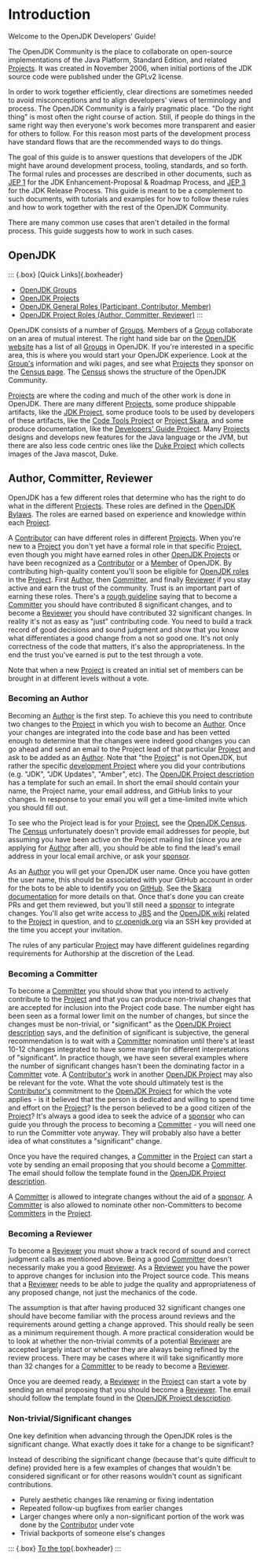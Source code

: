# Introduction

Welcome to the OpenJDK Developers' Guide!

The OpenJDK Community is the place to collaborate on open-source implementations of the Java Platform, Standard Edition, and related [Projects](https://openjdk.org/bylaws#project). It was created in November 2006, when initial portions of the JDK source code were published under the GPLv2 license.

In order to work together efficiently, clear directions are sometimes needed to avoid misconceptions and to align developers' views of terminology and process. The OpenJDK Community is a fairly pragmatic place. "Do the right thing" is most often the right course of action. Still, if people do things in the same right way then everyone's work becomes more transparent and easier for others to follow. For this reason most parts of the development process have standard flows that are the recommended ways to do things.

The goal of this guide is to answer questions that developers of the JDK might have around development process, tooling, standards, and so forth. The formal rules and processes are described in other documents, such as [JEP 1](https://openjdk.org/jeps/1) for the JDK Enhancement-Proposal & Roadmap Process, and [JEP 3](https://openjdk.org/jeps/3) for the JDK Release Process. This guide is meant to be a complement to such documents, with tutorials and examples for how to follow these rules and how to work together with the rest of the OpenJDK Community.

There are many common use cases that aren't detailed in the formal process. This guide suggests how to work in such cases.

## OpenJDK

::: {.box}
[Quick Links]{.boxheader}

* [OpenJDK Groups](https://openjdk.org/bylaws#group)
* [OpenJDK Projects](https://openjdk.org/bylaws#project)
* [OpenJDK General Roles (Participant, Contributor, Member)](https://openjdk.org/bylaws#general-roles)
* [OpenJDK Project Roles (Author, Committer, Reviewer)](https://openjdk.org/bylaws#project-roles)
:::

OpenJDK consists of a number of [Groups](https://openjdk.org/bylaws#group). Members of a [Group](https://openjdk.org/bylaws#group) collaborate on an area of mutual interest. The right hand side bar on the [OpenJDK website](https://openjdk.org/) has a list of all [Groups](https://openjdk.org/bylaws#group) in OpenJDK. If you're interested in a specific area, this is where you would start your OpenJDK experience. Look at the [Group's](https://openjdk.org/bylaws#group) information and wiki pages, and see what [Projects](https://openjdk.org/bylaws#project) they sponsor on the [Census page](https://openjdk.org/census). The [Census](https://openjdk.org/census) shows the structure of the OpenJDK Community.

[Projects](https://openjdk.org/bylaws#project) are where the coding and much of the other work is done in OpenJDK. There are many different [Projects](https://openjdk.org/bylaws#project), some produce shippable artifacts, like the [JDK Project](https://openjdk.org/projects/jdk/), some produce tools to be used by developers of these artifacts, like the [Code Tools Project](https://openjdk.org/projects/code-tools/) or [Project Skara](https://openjdk.org/projects/skara/), and some produce documentation, like the [Developers' Guide Project](https://openjdk.org/projects/guide/). Many [Projects](https://openjdk.org/bylaws#project) designs and develops new features for the Java language or the JVM, but there are also less code centric ones like the [Duke Project](https://openjdk.org/projects/duke/) which collects images of the Java mascot, Duke.

## Author, Committer, Reviewer

OpenJDK has a few different roles that determine who has the right to do what in the different [Projects](https://openjdk.org/bylaws#project). These roles are defined in the [OpenJDK Bylaws](https://openjdk.org/bylaws#project-roles). The roles are earned based on experience and knowledge within each [Project](https://openjdk.org/bylaws#project).

A [Contributor](https://openjdk.org/bylaws#contributor) can have different roles in different [Projects](https://openjdk.org/bylaws#project). When you're new to a [Project](https://openjdk.org/bylaws#project) you don't yet have a formal role in that specific [Project](https://openjdk.org/bylaws#project), even though you might have earned roles in other [OpenJDK Projects](https://openjdk.org/bylaws#project) or have been recognized as a [Contributor](https://openjdk.org/bylaws#contributor) or a [Member](https://openjdk.org/bylaws#openjdk-member) of OpenJDK. By contributing high-quality content you'll soon be eligible for [OpenJDK roles](https://openjdk.org/bylaws#project-roles) in the [Project](https://openjdk.org/bylaws#project). First [Author](https://openjdk.org/bylaws#author), then [Committer](https://openjdk.org/bylaws#committer), and finally [Reviewer](https://openjdk.org/bylaws#reviewer) if you stay active and earn the trust of the community. Trust is an important part of earning these roles. There's a [rough guideline](https://openjdk.org/projects/) saying that to become a [Committer](https://openjdk.org/bylaws#committer) you should have contributed 8 significant changes, and to become a [Reviewer](https://openjdk.org/bylaws#reviewer) you should have contributed 32 significant changes. In reality it's not as easy as "just" contributing code. You need to build a track record of good decisions and sound judgment and show that you know what differentiates a good change from a not so good one. It's not only correctness of the code that matters, it's also the appropriateness. In the end the trust you've earned is put to the test through a vote.

Note that when a new [Project](https://openjdk.org/bylaws#project) is created an initial set of members can be brought in at different levels without a vote.

### Becoming an Author

Becoming an [Author](https://openjdk.org/bylaws#author) is the first step. To achieve this you need to contribute two changes to the [Project](https://openjdk.org/bylaws#project) in which you wish to become an [Author](https://openjdk.org/bylaws#author). Once your changes are integrated into the code base and has been vetted enough to determine that the changes were indeed good changes you can go ahead and send an email to the Project lead of that particular [Project](https://openjdk.org/bylaws#project) and ask to be added as an [Author](https://openjdk.org/bylaws#author). Note that "the [Project](https://openjdk.org/bylaws#project)" is not OpenJDK, but rather the specific [development Project](https://openjdk.org/bylaws#project) where you did your contributions (e.g. "JDK", "JDK Updates", "Amber", etc). The [OpenJDK Project description](https://openjdk.org/projects/#project-author) has a template for such an email. In short the email should contain your name, the Project name, your email address, and GitHub links to your changes. In response to your email you will get a time-limited invite which you should fill out.

To see who the Project lead is for your [Project](https://openjdk.org/bylaws#project), see the [OpenJDK Census](https://openjdk.org/census). The [Census](https://openjdk.org/census) unfortunately doesn't provide email addresses for people, but assuming you have been active on the Project mailing list (since you are applying for [Author](https://openjdk.org/bylaws#author) after all), you should be able to find the lead's email address in your local email archive, or ask your [sponsor](#reviewing-and-sponsoring-a-change).

As an [Author](https://openjdk.org/bylaws#author) you will get your OpenJDK user name. Once you have gotten the user name, this should be associated with your GitHub account in order for the bots to be able to identify you on [GitHub](http://www.github.com). See the [Skara documentation](https://wiki.openjdk.org/display/SKARA#Skara-AssociatingyourGitHubaccountandyourOpenJDKusername) for more details on that. Once that's done you can create PRs and get them reviewed, but you'll still need a [sponsor](#reviewing-and-sponsoring-a-change) to integrate changes. You'll also get write access to [JBS](#jbs---jdk-bug-system) and the [OpenJDK wiki](https://wiki.openjdk.org) related to the [Project](https://openjdk.org/bylaws#project) in question, and to [cr.openjdk.org](https://cr.openjdk.org) via an SSH key provided at the time you accept your invitation.

The rules of any particular [Project](https://openjdk.org/bylaws#project) may have different guidelines regarding requirements for Authorship at the discretion of the Lead.

### Becoming a Committer

To become a [Committer](https://openjdk.org/bylaws#committer) you should show that you intend to actively contribute to the [Project](https://openjdk.org/bylaws#project) and that you can produce non-trivial changes that are accepted for inclusion into the Project code base. The number eight has been seen as a formal lower limit on the number of changes, but since the changes must be non-trivial, or "significant" as the [OpenJDK Project description](https://openjdk.org/projects/) says, and the definition of significant is subjective, the general recommendation is to wait with a [Committer](https://openjdk.org/bylaws#committer) nomination until there's at least 10-12 changes integrated to have some margin for different interpretations of "significant". In practice though, we have seen several examples where the number of significant changes hasn't been the dominating factor in a [Committer](https://openjdk.org/bylaws#committer) vote. A [Contributor's](https://openjdk.org/bylaws#contributor) work in another [OpenJDK Project](https://openjdk.org/bylaws#project) may also be relevant for the vote. What the vote should ultimately test is the [Contributor's](https://openjdk.org/bylaws#contributor) commitment to the [OpenJDK Project](https://openjdk.org/bylaws#project) for which the vote applies - is it believed that the person is dedicated and willing to spend time and effort on the [Project](https://openjdk.org/bylaws#project)? Is the person believed to be a good citizen of the [Project](https://openjdk.org/bylaws#project)? It's always a good idea to seek the advice of a [sponsor](#reviewing-and-sponsoring-a-change) who can guide you through the process to becoming a [Committer](https://openjdk.org/bylaws#committer) - you will need one to run the Committer vote anyway. They will probably also have a better idea of what constitutes a "significant" change.

Once you have the required changes, a [Committer](https://openjdk.org/bylaws#committer) in the [Project](https://openjdk.org/bylaws#project) can start a vote by sending an email proposing that you should become a [Committer](https://openjdk.org/bylaws#committer). The email should follow the template found in the [OpenJDK Project description](https://openjdk.org/projects/#project-committer).

A [Committer](https://openjdk.org/bylaws#committer) is allowed to integrate changes without the aid of a [sponsor](#reviewing-and-sponsoring-a-change). A [Committer](https://openjdk.org/bylaws#committer) is also allowed to nominate other non-Committers to become [Committers](https://openjdk.org/bylaws#committer) in the [Project](https://openjdk.org/bylaws#project).

### Becoming a Reviewer

To become a [Reviewer](https://openjdk.org/bylaws#reviewer) you must show a track record of sound and correct judgment calls as mentioned above. Being a good [Committer](https://openjdk.org/bylaws#committer) doesn't necessarily make you a good [Reviewer](https://openjdk.org/bylaws#reviewer). As a [Reviewer](https://openjdk.org/bylaws#reviewer) you have the power to approve changes for inclusion into the Project source code. This means that a [Reviewer](https://openjdk.org/bylaws#reviewer) needs to be able to judge the quality and appropriateness of any proposed change, not just the mechanics of the code.

The assumption is that after having produced 32 significant changes one should have become familiar with the process around reviews and the requirements around getting a change approved. This should really be seen as a minimum requirement though. A more practical consideration would be to look at whether the non-trivial commits of a potential [Reviewer](https://openjdk.org/bylaws#reviewer) are accepted largely intact or whether they are always being refined by the review process. There may be cases where it will take significantly more than 32 changes for a [Committer](https://openjdk.org/bylaws#committer) to be ready to become a [Reviewer](https://openjdk.org/bylaws#reviewer).

Once you are deemed ready, a [Reviewer](https://openjdk.org/bylaws#reviewer) in the [Project](https://openjdk.org/bylaws#project) can start a vote by sending an email proposing that you should become a [Reviewer](https://openjdk.org/bylaws#reviewer). The email should follow the template found in the [OpenJDK Project description](https://openjdk.org/projects/#project-reviewer).

### Non-trivial/Significant changes

One key definition when advancing through the OpenJDK roles is the significant change. What exactly does it take for a change to be significant?

Instead of describing the significant change (because that's quite difficult to define) provided here is a few examples of changes that wouldn't be considered significant or for other reasons wouldn't count as significant contributions.

* Purely aesthetic changes like renaming or fixing indentation
* Repeated follow-up bugfixes from earlier changes
* Larger changes where only a non-significant portion of the work was done by the [Contributor](https://openjdk.org/bylaws#contributor) under vote
* Trivial backports of someone else's changes

::: {.box}
[To the top](#){.boxheader}
:::
